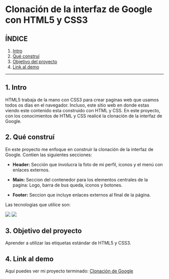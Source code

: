# Clonación de la interfaz de Google con HTML5 y CSS3

## **ÍNDICE**

1. [Intro](#)
2. [Qué construí](#)
3. [Objetivo del proyecto](#)
4. [Link al demo](#)

****

## 1. Intro
HTML5 trabaja de la mano con CSS3 para crear paginas web que usamos todos os días en el navegador. Incluso, este sitio web en donde estas viendo este contenido esta construido con HTML y CSS. En este proyecto, con los conocimientos de HTML y CSS realicé la clonación de la interfaz de Google.

## 2. Qué construí 
En este proyecto me enfoque en construir la clonación de la interfaz de Google.
Contien las siguientes secciones:

* **Header:** Sección que involucra la foto de mi perfil, iconos y el menú con enlaces externos.

*  **Main:** Seccion del contenedor para los elementos centrales de la pagina: Logo, barra de bus queda, iconos y botones.

*  **Footer:** Seccion que incluye enlaces externos al final de la página.

Las tecnologias que utilice son:

<img src="https://img.shields.io/badge/HTML5-E34F26?style=for-the-badge&logo=html5&logoColor=white" />
<img src="https://img.shields.io/badge/CSS3-1572B6?style=for-the-badge&logo=css3&logoColor=white" />

## 3. Objetivo del proyecto
Aprender a utilizar las etiquetas estándar de HTML5 y CSS3.

## 4. Link al demo
Aquí  puedes ver mi proyecto terminado: [Clonación  de Google](https://vercel.com/new/success?developer-id=&external-id=&redirect-url=&branch=main&deploymentUrl=clondegoogle-l4rutkcxc-marysoloj.vercel.app&projectName=clondegoogle&s=https%3A%2F%2Fgithub.com%2FMarysolOJ%2FCLONDEGOOGLE&gitOrgLimit=&hasTrialAvailable=1&totalProjects=1)

  





